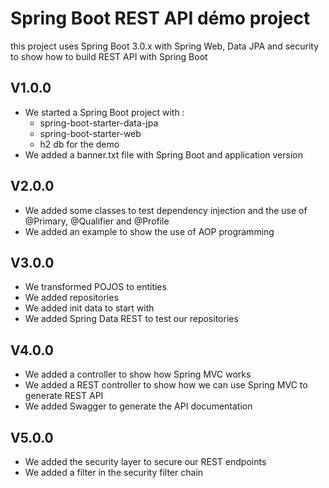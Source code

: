 # Spring Boot REST API démo project

this project uses Spring Boot 3.0.x with Spring Web, Data JPA and security to show how to build REST API with Spring Boot


## V1.0.0 
- We started a Spring Boot project with : 
  - spring-boot-starter-data-jpa
  - spring-boot-starter-web
  - h2 db for the demo
- We added a banner.txt file with Spring Boot and application version

## V2.0.0
- We added some classes to test dependency injection and the use of @Primary, @Qualifier and @Profile
- We added an example to show the use of AOP programming

## V3.0.0
- We transformed POJOS to entities
- We added repositories
- We added init data to start with
- We added Spring Data REST to test our repositories

## V4.0.0
- We added a controller to show how Spring MVC works
- We added a REST controller to show how we can use Spring MVC to generate REST API
- We added Swagger to generate the API documentation

## V5.0.0
- We added the security layer to secure our REST endpoints
- We added a filter in the security filter chain

